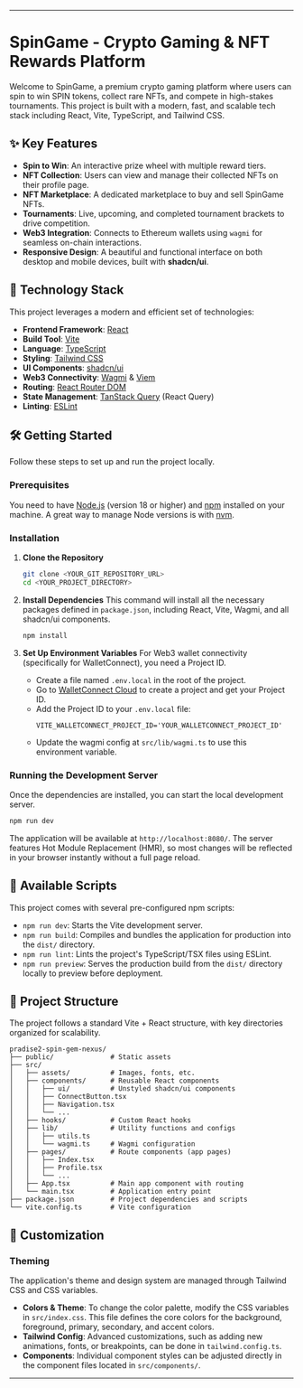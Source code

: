 
---

# SpinGame - Crypto Gaming & NFT Rewards Platform

Welcome to SpinGame, a premium crypto gaming platform where users can spin to win SPIN tokens, collect rare NFTs, and compete in high-stakes tournaments. This project is built with a modern, fast, and scalable tech stack including React, Vite, TypeScript, and Tailwind CSS.

## ✨ Key Features

*   **Spin to Win**: An interactive prize wheel with multiple reward tiers.
*   **NFT Collection**: Users can view and manage their collected NFTs on their profile page.
*   **NFT Marketplace**: A dedicated marketplace to buy and sell SpinGame NFTs.
*   **Tournaments**: Live, upcoming, and completed tournament brackets to drive competition.
*   **Web3 Integration**: Connects to Ethereum wallets using `wagmi` for seamless on-chain interactions.
*   **Responsive Design**: A beautiful and functional interface on both desktop and mobile devices, built with **shadcn/ui**.

## 🚀 Technology Stack

This project leverages a modern and efficient set of technologies:

*   **Frontend Framework**: [React](https://react.dev/)
*   **Build Tool**: [Vite](https://vitejs.dev/)
*   **Language**: [TypeScript](https://www.typescriptlang.org/)
*   **Styling**: [Tailwind CSS](https://tailwindcss.com/)
*   **UI Components**: [shadcn/ui](https://ui.shadcn.com/)
*   **Web3 Connectivity**: [Wagmi](https://wagmi.sh/) & [Viem](https://viem.sh/)
*   **Routing**: [React Router DOM](https://reactrouter.com/)
*   **State Management**: [TanStack Query](https://tanstack.com/query/latest) (React Query)
*   **Linting**: [ESLint](https://eslint.org/)

## 🛠️ Getting Started

Follow these steps to set up and run the project locally.

### Prerequisites

You need to have [Node.js](https://nodejs.org/) (version 18 or higher) and [npm](https://www.npmjs.com/) installed on your machine. A great way to manage Node versions is with [nvm](https://github.com/nvm-sh/nvm).

### Installation

1.  **Clone the Repository**
    ```sh
    git clone <YOUR_GIT_REPOSITORY_URL>
    cd <YOUR_PROJECT_DIRECTORY>
    ```

2.  **Install Dependencies**
    This command will install all the necessary packages defined in `package.json`, including React, Vite, Wagmi, and all shadcn/ui components.
    ```sh
    npm install
    ```

3.  **Set Up Environment Variables**
    For Web3 wallet connectivity (specifically for WalletConnect), you need a Project ID.
    *   Create a file named `.env.local` in the root of the project.
    *   Go to [WalletConnect Cloud](https://cloud.walletconnect.com/) to create a project and get your Project ID.
    *   Add the Project ID to your `.env.local` file:
        ```
        VITE_WALLETCONNECT_PROJECT_ID='YOUR_WALLETCONNECT_PROJECT_ID'
        ```
    *   Update the wagmi config at `src/lib/wagmi.ts` to use this environment variable.

### Running the Development Server

Once the dependencies are installed, you can start the local development server.

```sh
npm run dev
```

The application will be available at `http://localhost:8080/`. The server features Hot Module Replacement (HMR), so most changes will be reflected in your browser instantly without a full page reload.

## 📜 Available Scripts

This project comes with several pre-configured npm scripts:

*   `npm run dev`: Starts the Vite development server.
*   `npm run build`: Compiles and bundles the application for production into the `dist/` directory.
*   `npm run lint`: Lints the project's TypeScript/TSX files using ESLint.
*   `npm run preview`: Serves the production build from the `dist/` directory locally to preview before deployment.

## 📁 Project Structure

The project follows a standard Vite + React structure, with key directories organized for scalability.

```
pradise2-spin-gem-nexus/
├── public/              # Static assets
├── src/
│   ├── assets/          # Images, fonts, etc.
│   ├── components/      # Reusable React components
│   │   ├── ui/          # Unstyled shadcn/ui components
│   │   ├── ConnectButton.tsx
│   │   ├── Navigation.tsx
│   │   └── ...
│   ├── hooks/           # Custom React hooks
│   ├── lib/             # Utility functions and configs
│   │   ├── utils.ts
│   │   └── wagmi.ts     # Wagmi configuration
│   ├── pages/           # Route components (app pages)
│   │   ├── Index.tsx
│   │   ├── Profile.tsx
│   │   └── ...
│   ├── App.tsx          # Main app component with routing
│   └── main.tsx         # Application entry point
├── package.json         # Project dependencies and scripts
└── vite.config.ts       # Vite configuration
```

## 🎨 Customization

### Theming

The application's theme and design system are managed through Tailwind CSS and CSS variables.

*   **Colors & Theme**: To change the color palette, modify the CSS variables in `src/index.css`. This file defines the core colors for the background, foreground, primary, secondary, and accent colors.
*   **Tailwind Config**: Advanced customizations, such as adding new animations, fonts, or breakpoints, can be done in `tailwind.config.ts`.
*   **Components**: Individual component styles can be adjusted directly in the component files located in `src/components/`.

---